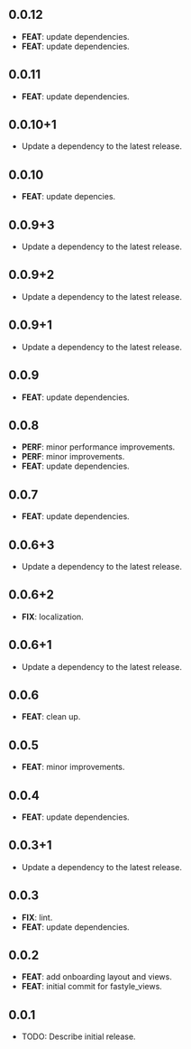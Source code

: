 ## 0.0.12

 - **FEAT**: update dependencies.
 - **FEAT**: update dependencies.

## 0.0.11

 - **FEAT**: update dependencies.

## 0.0.10+1

 - Update a dependency to the latest release.

## 0.0.10

 - **FEAT**: update depencies.

## 0.0.9+3

 - Update a dependency to the latest release.

## 0.0.9+2

 - Update a dependency to the latest release.

## 0.0.9+1

 - Update a dependency to the latest release.

## 0.0.9

 - **FEAT**: update dependencies.

## 0.0.8

 - **PERF**: minor performance improvements.
 - **PERF**: minor improvements.
 - **FEAT**: update dependencies.

## 0.0.7

 - **FEAT**: update dependencies.

## 0.0.6+3

 - Update a dependency to the latest release.

## 0.0.6+2

 - **FIX**: localization.

## 0.0.6+1

 - Update a dependency to the latest release.

## 0.0.6

 - **FEAT**: clean up.

## 0.0.5

 - **FEAT**: minor improvements.

## 0.0.4

 - **FEAT**: update dependencies.

## 0.0.3+1

 - Update a dependency to the latest release.

## 0.0.3

 - **FIX**: lint.
 - **FEAT**: update dependencies.

## 0.0.2

 - **FEAT**: add onboarding layout and views.
 - **FEAT**: initial commit for fastyle_views.

## 0.0.1

* TODO: Describe initial release.
